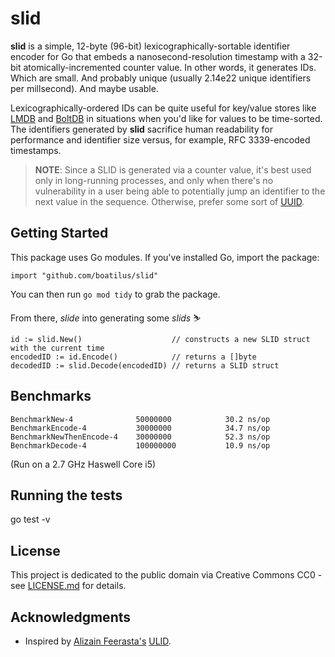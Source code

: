 # slid

**slid** is a simple, 12-byte (96-bit) lexicographically-sortable identifier encoder for Go that embeds a nanosecond-resolution timestamp with a 32-bit atomically-incremented counter value. In other words, it generates IDs. Which are small. And probably unique (usually 2.14e22 unique identifiers per millsecond). And maybe usable.

Lexicographically-ordered IDs can be quite useful for key/value stores like [LMDB](https://symas.com/offerings/lightning-memory-mapped-database/) and [BoltDB](https://github.com/boltdb/bolt) in situations when you'd like for values to be time-sorted. The identifiers generated by **slid** sacrifice human readability for performance and identifier size versus, for example, RFC 3339-encoded timestamps.

> **NOTE**: Since a SLID is generated via a counter value, it's best used only in long-running processes, and only when there's no vulnerability in a user being able to potentially jump an identifier to the next value in the sequence. Otherwise, prefer some sort of [UUID](https://en.wikipedia.org/wiki/Universally_unique_identifier).

## Getting Started

This package uses Go modules. If you've installed Go, import the package:

    import "github.com/boatilus/slid"

You can then run `go mod tidy` to grab the package.

From there, _slide_ into generating some _slids_ ⛷️

    id := slid.New()                    // constructs a new SLID struct with the current time
    encodedID := id.Encode()            // returns a []byte
    decodedID := slid.Decode(encodedID) // returns a SLID struct

## Benchmarks

    BenchmarkNew-4             	50000000	        30.2 ns/op
    BenchmarkEncode-4          	30000000	        34.7 ns/op
    BenchmarkNewThenEncode-4   	30000000	        52.3 ns/op
    BenchmarkDecode-4          	100000000	        10.9 ns/op

(Run on a 2.7 GHz Haswell Core i5)

## Running the tests

go test -v

## License

This project is dedicated to the public domain via Creative Commons CC0 - see [LICENSE.md](LICENSE.md) for details.

## Acknowledgments

- Inspired by [Alizain Feerasta's](https://github.com/alizain) [ULID](https://github.com/alizain/ulid).
